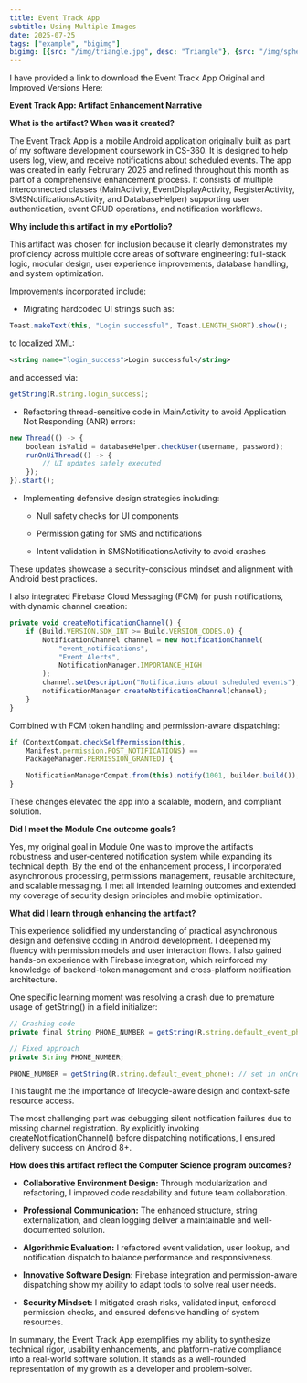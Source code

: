 ```yaml
---
title: Event Track App
subtitle: Using Multiple Images
date: 2025-07-25
tags: ["example", "bigimg"]
bigimg: [{src: "/img/triangle.jpg", desc: "Triangle"}, {src: "/img/sphere.jpg", desc: "Sphere"}, {src: "/img/hexagon.jpg", desc: "Hexagon"}]
---
```

I have provided a link to download the Event Track App Original and Improved Versions Here:


**Event Track App: Artifact Enhancement Narrative**

**What is the artifact? When was it created?**

The Event Track App is a mobile Android application originally built as
part of my software development coursework in CS-360. It is designed to
help users log, view, and receive notifications about scheduled events.
The app was created in early Februrary 2025 and refined throughout this
month as part of a comprehensive enhancement process. It consists of
multiple interconnected classes (MainActivity, EventDisplayActivity,
RegisterActivity, SMSNotificationsActivity, and DatabaseHelper)
supporting user authentication, event CRUD operations, and notification
workflows.

**Why include this artifact in my ePortfolio?**

This artifact was chosen for inclusion because it clearly demonstrates
my proficiency across multiple core areas of software engineering:
full-stack logic, modular design, user experience improvements, database
handling, and system optimization.

Improvements incorporated include:

- Migrating hardcoded UI strings such as:

```javascript
Toast.makeText(this, "Login successful", Toast.LENGTH_SHORT).show();
```

to localized XML:

```xml
<string name="login_success">Login successful</string>
```

and accessed via:

```javascript
getString(R.string.login_success);
```

- Refactoring thread-sensitive code in MainActivity to avoid Application
  Not Responding (ANR) errors:

```javascript
new Thread(() -> {
    boolean isValid = databaseHelper.checkUser(username, password);
    runOnUiThread(() -> {
        // UI updates safely executed
    });
}).start();

```

- Implementing defensive design strategies including:

  - Null safety checks for UI components

  - Permission gating for SMS and notifications

  - Intent validation in SMSNotificationsActivity to avoid crashes

These updates showcase a security-conscious mindset and alignment with
Android best practices.

I also integrated Firebase Cloud Messaging (FCM) for push notifications,
with dynamic channel creation:

```javascript
private void createNotificationChannel() {
    if (Build.VERSION.SDK_INT >= Build.VERSION_CODES.O) {
        NotificationChannel channel = new NotificationChannel(
            "event_notifications",
            "Event Alerts",
            NotificationManager.IMPORTANCE_HIGH
        );
        channel.setDescription("Notifications about scheduled events");
        notificationManager.createNotificationChannel(channel);
    }
}
```

Combined with FCM token handling and permission-aware dispatching:

```javascript
if (ContextCompat.checkSelfPermission(this,
    Manifest.permission.POST_NOTIFICATIONS) ==
    PackageManager.PERMISSION_GRANTED) {

    NotificationManagerCompat.from(this).notify(1001, builder.build());
}
```

These changes elevated the app into a scalable, modern, and compliant
solution.

**Did I meet the Module One outcome goals?**

Yes, my original goal in Module One was to improve the artifact’s
robustness and user-centered notification system while expanding its
technical depth. By the end of the enhancement process, I incorporated
asynchronous processing, permissions management, reusable architecture,
and scalable messaging. I met all intended learning outcomes and
extended my coverage of security design principles and mobile
optimization.

**What did I learn through enhancing the artifact?**

This experience solidified my understanding of practical asynchronous
design and defensive coding in Android development. I deepened my
fluency with permission models and user interaction flows. I also gained
hands-on experience with Firebase integration, which reinforced my
knowledge of backend-token management and cross-platform notification
architecture.

One specific learning moment was resolving a crash due to premature
usage of getString() in a field initializer:

```javascript
// Crashing code
private final String PHONE_NUMBER = getString(R.string.default_event_phone); // invalid here

// Fixed approach
private String PHONE_NUMBER;

PHONE_NUMBER = getString(R.string.default_event_phone); // set in onCreate
```

This taught me the importance of lifecycle-aware design and context-safe
resource access.

The most challenging part was debugging silent notification failures due
to missing channel registration. By explicitly invoking
createNotificationChannel() before dispatching notifications, I ensured
delivery success on Android 8+.

**How does this artifact reflect the Computer Science program
outcomes?**

- **Collaborative Environment Design:** Through modularization and
  refactoring, I improved code readability and future team
  collaboration.

- **Professional Communication:** The enhanced structure, string
  externalization, and clean logging deliver a maintainable and
  well-documented solution.

- **Algorithmic Evaluation:** I refactored event validation, user
  lookup, and notification dispatch to balance performance and
  responsiveness.

- **Innovative Software Design:** Firebase integration and
  permission-aware dispatching show my ability to adapt tools to solve
  real user needs.

- **Security Mindset:** I mitigated crash risks, validated input,
  enforced permission checks, and ensured defensive handling of system
  resources.

In summary, the Event Track App exemplifies my ability to synthesize
technical rigor, usability enhancements, and platform-native compliance
into a real-world software solution. It stands as a well-rounded
representation of my growth as a developer and problem-solver.
